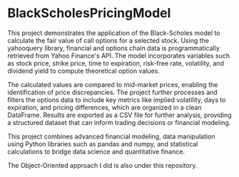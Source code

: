 # BlackScholesPricingModel
This project demonstrates the application of the Black-Scholes model to calculate the fair value of call options for a selected stock. Using the yahooquery library, financial and options chain data is programmatically retrieved from Yahoo Finance's API. The model incorporates variables such as stock price, strike price, time to expiration, risk-free rate, volatility, and dividend yield to compute theoretical option values.

The calculated values are compared to mid-market prices, enabling the identification of price discrepancies. The project further processes and filters the options data to include key metrics like implied volatility, days to expiration, and pricing differences, which are organized in a clean DataFrame. Results are exported as a CSV file for further analysis, providing a structured dataset that can inform trading decisions or financial modeling.

This project combines advanced financial modeling, data manipulation using Python libraries such as pandas and numpy, and statistical calculations to bridge data science and quantitative finance.

The Object-Oriented approach I did is also under this repository.
